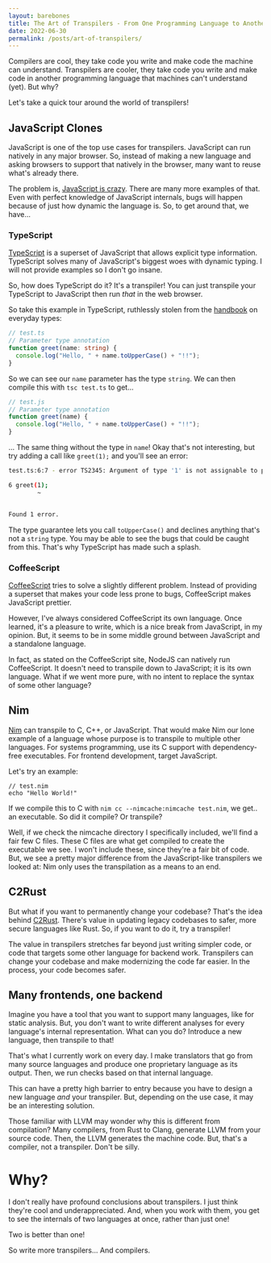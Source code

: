 ```yaml
---
layout: barebones
title: The Art of Transpilers - From One Programming Language to Another
date: 2022-06-30
permalink: /posts/art-of-transpilers/
---
```


Compilers are cool, they take code you write and make code the machine can understand. Transpilers are cooler, they take code you write and make code in another programming language that machines can't understand (yet). But why?

Let's take a quick tour around the world of transpilers!

## JavaScript Clones
JavaScript is one of the top use cases for transpilers. JavaScript can run natively in any major browser. So, instead of making a new language and asking browsers to support that natively in the browser, many want to reuse what's already there.

The problem is, [JavaScript is crazy](https://blog.andrasbacsai.com/javascript-is-going-crazy-1). There are many more examples of that. Even with perfect knowledge of JavaScript internals, bugs will happen because of just how dynamic the language is. So, to get around that, we have...

### TypeScript
[TypeScript](https://www.typescriptlang.org/) is a superset of JavaScript that allows explicit type information. TypeScript solves many of JavaScript's biggest woes with dynamic typing. I will not provide examples so I don't go insane.

So, how does TypeScript do it? It's a transpiler! You can just transpile your TypeScript to JavaScript then run *that* in the web browser.

So take this example in TypeScript, ruthlessly stolen from the [handbook](https://www.typescriptlang.org/docs/handbook/2/everyday-types.html) on everyday types:

``` ts
// test.ts
// Parameter type annotation
function greet(name: string) {
  console.log("Hello, " + name.toUpperCase() + "!!");
}
```

So we can see our `name` parameter has the type `string`. We can then compile this with `tsc test.ts` to get...

``` js
// test.js
// Parameter type annotation
function greet(name) {
  console.log("Hello, " + name.toUpperCase() + "!!");
}
```

... The same thing without the type in `name`! Okay that's not interesting, but try adding a call like `greet(1);` and you'll see an error:

``` bash
test.ts:6:7 - error TS2345: Argument of type '1' is not assignable to parameter of type 'string'.

6 greet(1);
        ~


Found 1 error.
```

The type guarantee lets you call `toUpperCase()` and declines anything that's not a `string` type. You may be able to see the bugs that could be caught from this. That's why TypeScript has made such a splash.

### CoffeeScript

[CoffeeScript](https://coffeescript.org/) tries to solve a slightly different problem. Instead of providing a superset that makes your code less prone to bugs, CoffeeScript makes JavaScript prettier.

However, I've always considered CoffeeScript its own language. Once learned, it's a pleasure to write, which is a nice break from JavaScript, in my opinion. But, it seems to be in some middle ground between JavaScript and a standalone language.

In fact, as stated on the CoffeeScript site, NodeJS can natively run CoffeeScript. It doesn't need to transpile down to JavaScript; it is its own language. What if we went more pure, with no intent to replace the syntax of some other language?

## Nim

[Nim](https://nim-lang.org/) can transpile to C, C++, or JavaScript. That would make Nim our lone example of a language whose purpose is to transpile to multiple other languages. For systems programming, use its C support with dependency-free executables. For frontend development, target JavaScript.

Let's try an example:

```
// test.nim
echo "Hello World!"
```

If we compile this to C with `nim cc --nimcache:nimcache test.nim`, we get.. an executable. So did it compile? Or transpile?

Well, if we check the nimcache directory I specifically included, we'll find a fair few C files. These C files are what get compiled to create the executable we see. I won't include these, since they're a fair bit of code.
But, we see a pretty major difference from the JavaScript-like transpilers we looked at: Nim only uses the transpilation as a means to an end.

## C2Rust

But what if you want to permanently change your codebase? That's the idea behind [C2Rust](https://c2rust.com/). There's value in updating legacy codebases to safer, more secure languages like Rust. So, if you want to do it, try a transpiler!

The value in transpilers stretches far beyond just writing simpler code, or code that targets some other language for backend work. Transpilers can change your codebase and make modernizing the code far easier. In the process, your code becomes safer.

## Many frontends, one backend

Imagine you have a tool that you want to support many languages, like for static analysis. But, you don't want to write different analyses for every language's internal representation. What can you do? Introduce a new language, then transpile to that!

That's what I currently work on every day. I make translators that go from many source languages and produce one proprietary language as its output. Then, we run checks based on that internal language.

This can have a pretty high barrier to entry because you have to design a new language *and* your transpiler. But, depending on the use case, it may be an interesting solution.

Those familiar with LLVM may wonder why this is different from compilation? Many compilers, from Rust to Clang, generate LLVM from your source code. Then, the LLVM generates the machine code. But, that's a compiler, not a transpiler. Don't be silly.

# Why?
I don't really have profound conclusions about transpilers. I just think they're cool and underappreciated. And, when you work with them, you get to see the internals of two languages at once, rather than just one!

Two is better than one!

So write more transpilers... And compilers.
